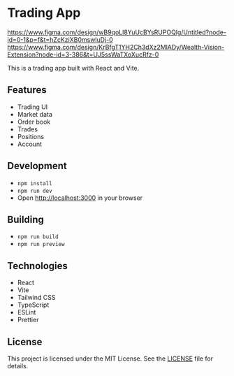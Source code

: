 # Trading App

https://www.figma.com/design/wB9qoLl8YuUcBYsRUPOQlg/Untitled?node-id=0-1&p=f&t=hZcKziXB0mswluDj-0
https://www.figma.com/design/KrBfgT1YH2Ch3dXz2MlADy/Wealth-Vision-Extension?node-id=3-386&t=UJ5ssWaTXoXucRfz-0

This is a trading app built with React and Vite.

## Features

- Trading UI
- Market data
- Order book
- Trades
- Positions
- Account

## Development

- `npm install`
- `npm run dev`
- Open [http://localhost:3000](http://localhost:3000) in your browser

## Building

- `npm run build`
- `npm run preview`

## Technologies

- React
- Vite
- Tailwind CSS
- TypeScript
- ESLint
- Prettier

## License

This project is licensed under the MIT License. See the [LICENSE](LICENSE) file for details.
